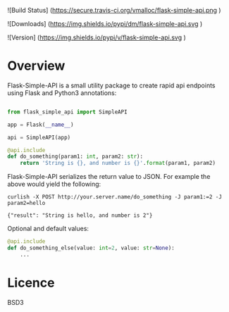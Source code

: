 
![Build Status] (https://secure.travis-ci.org/vmalloc/flask-simple-api.png )


![Downloads] (https://img.shields.io/pypi/dm/flask-simple-api.svg )

![Version] (https://img.shields.io/pypi/v/flask-simple-api.svg )

Overview
========

Flask-Simple-API is a small utility package to create rapid api endpoints using Flask and Python3 annotations:

```python

from flask_simple_api import SimpleAPI

app = Flask(__name__)

api = SimpleAPI(app)

@api.include
def do_something(param1: int, param2: str):
    return 'String is {}, and number is {}'.format(param1, param2)

```

Flask-Simple-API serializes the return value to JSON. For example the above would yield the following:

```
curlish -X POST http://your.server.name/do_something -J param1:=2 -J param2=hello

{"result": "String is hello, and number is 2"}
```

Optional and default values:

```python
@api.include
def do_something_else(value: int=2, value: str=None):
    ...
```

Licence
=======

BSD3

